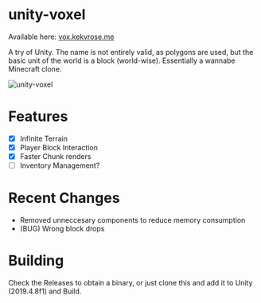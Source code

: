 # unity-voxel

Available here: [vox.kekvrose.me](https://vox.kekvrose.me)

A try of Unity.
The name is not entirely valid, as polygons are used, but the basic unit of the world is a block (world-wise).
Essentially a wannabe Minecraft clone.

![unity-voxel](https://kekvrose.me/static/projects/screenshots/unity-voxel.png)

# Features

- [X] Infinite Terrain
- [X] Player Block Interaction
- [X] Faster Chunk renders
- [ ] Inventory Management? 

# Recent Changes

- Removed unneccesary components to reduce memory consumption
- (BUG) Wrong block drops

# Building

Check the Releases to obtain a binary, or just clone this and add it to Unity (2019.4.8f1) and Build.
